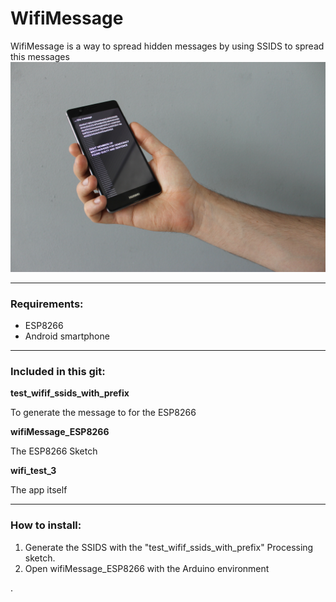 # WifiMessage

WifiMessage is a way to spread hidden messages by using SSIDS to spread this messages
![image](images/image1.JPG)

---

### Requirements:

* ESP8266
* Android smartphone

---

### Included in this git:

**test_wifif_ssids_with_prefix**

To generate the message to for the ESP8266

**wifiMessage_ESP8266**

The ESP8266 Sketch

**wifi_test_3**

The app itself

---

### How to install:

1. Generate the SSIDS with the "test_wifif_ssids_with_prefix" Processing sketch.
2. Open wifiMessage_ESP8266 with the Arduino environment






.
